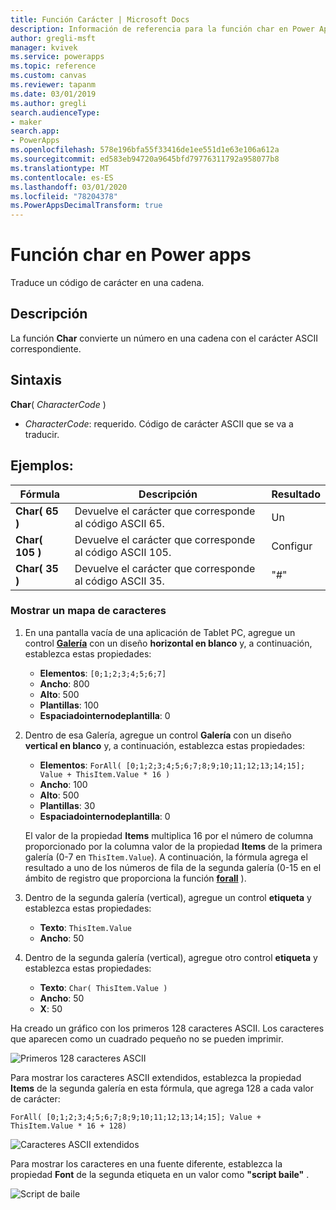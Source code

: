 ```yaml
---
title: Función Carácter | Microsoft Docs
description: Información de referencia para la función char en Power Apps, incluidos ejemplos y sintaxis
author: gregli-msft
manager: kvivek
ms.service: powerapps
ms.topic: reference
ms.custom: canvas
ms.reviewer: tapanm
ms.date: 03/01/2019
ms.author: gregli
search.audienceType:
- maker
search.app:
- PowerApps
ms.openlocfilehash: 578e196bfa55f33416de1ee551d1e63e106a612a
ms.sourcegitcommit: ed583eb94720a9645bfd79776311792a958077b8
ms.translationtype: MT
ms.contentlocale: es-ES
ms.lasthandoff: 03/01/2020
ms.locfileid: "78204378"
ms.PowerAppsDecimalTransform: true
---
```

# <a name="char-function-in-power-apps"></a>Función char en Power apps

Traduce un código de carácter en una cadena.

## <a name="description"></a>Descripción

La función **Char** convierte un número en una cadena con el carácter ASCII correspondiente.

## <a name="syntax"></a>Sintaxis

**Char**( *CharacterCode* )

- *CharacterCode*: requerido. Código de carácter ASCII que se va a traducir.

## <a name="examples"></a>Ejemplos:

| Fórmula | Descripción | Resultado |
| --- | --- | --- |
| **Char( 65 )** |Devuelve el carácter que corresponde al código ASCII 65. |Un |
| **Char( 105 )** |Devuelve el carácter que corresponde al código ASCII 105. |Configur |
| **Char( 35 )** |Devuelve el carácter que corresponde al código ASCII 35. |"#" |

### <a name="display-a-character-map"></a>Mostrar un mapa de caracteres

1. En una pantalla vacía de una aplicación de Tablet PC, agregue un control [**Galería**](../controls/control-gallery.md) con un diseño **horizontal en blanco** y, a continuación, establezca estas propiedades:

    - **Elementos**: `[0;1;2;3;4;5;6;7]`
    - **Ancho**: 800
    - **Alto**: 500
    - **Plantillas**: 100
    - **Espaciadointernodeplantilla**: 0

1. Dentro de esa Galería, agregue un control **Galería** con un diseño **vertical en blanco** y, a continuación, establezca estas propiedades:

    - **Elementos**: `ForAll( [0;1;2;3;4;5;6;7;8;9;10;11;12;13;14;15]; Value + ThisItem.Value * 16 )`
    - **Ancho**: 100
    - **Alto**: 500
    - **Plantillas**: 30
    - **Espaciadointernodeplantilla**: 0

    El valor de la propiedad **Items** multiplica 16 por el número de columna proporcionado por la columna valor de la propiedad **Items** de la primera galería (0-7 en `ThisItem.Value`). A continuación, la fórmula agrega el resultado a uno de los números de fila de la segunda galería (0-15 en el ámbito de registro que proporciona la función [**forall**](function-forall.md) ).

1. Dentro de la segunda galería (vertical), agregue un control **etiqueta** y establezca estas propiedades:

    - **Texto**: `ThisItem.Value`
    - **Ancho**: 50

1. Dentro de la segunda galería (vertical), agregue otro control **etiqueta** y establezca estas propiedades:

    - **Texto**: `Char( ThisItem.Value )`
    - **Ancho**: 50
    - **X**: 50

Ha creado un gráfico con los primeros 128 caracteres ASCII. Los caracteres que aparecen como un cuadrado pequeño no se pueden imprimir.

![Primeros 128 caracteres ASCII](media/function-char/chart-lower.png)

Para mostrar los caracteres ASCII extendidos, establezca la propiedad **Items** de la segunda galería en esta fórmula, que agrega 128 a cada valor de carácter:

`ForAll( [0;1;2;3;4;5;6;7;8;9;10;11;12;13;14;15]; Value + ThisItem.Value * 16 + 128)`

![Caracteres ASCII extendidos](media/function-char/chart-higher.png)

Para mostrar los caracteres en una fuente diferente, establezca la propiedad **Font** de la segunda etiqueta en un valor como **"script baile"** .

![Script de baile](media/function-char/chart-higher-dancing-script.png)
